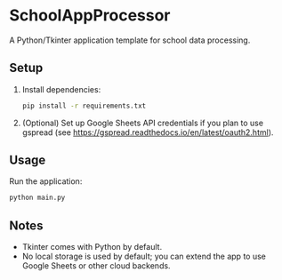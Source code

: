 # SchoolAppProcessor

A Python/Tkinter application template for school data processing.

## Setup
1. Install dependencies:
   ```bash
   pip install -r requirements.txt
   ```
2. (Optional) Set up Google Sheets API credentials if you plan to use gspread (see https://gspread.readthedocs.io/en/latest/oauth2.html).

## Usage
Run the application:
```bash
python main.py
```

## Notes
- Tkinter comes with Python by default.
- No local storage is used by default; you can extend the app to use Google Sheets or other cloud backends.
